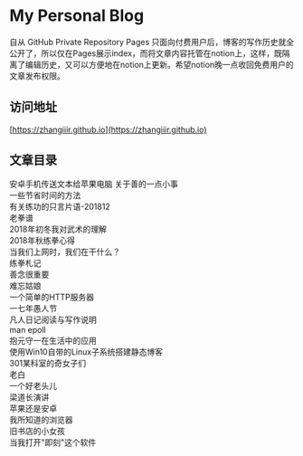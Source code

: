 # My Personal Blog
自从 GitHub Private Repository Pages 只面向付费用户后，博客的写作历史就全公开了，所以仅在Pages展示index，而将文章内容托管在notion上，这样，既隔离了编辑历史，又可以方便地在notion上更新。希望notion晚一点收回免费用户的文章发布权限。
## 访问地址
[https://zhangiiir.github.io](https://zhangiiir.github.io)
## 文章目录
安卓手机传送文本给苹果电脑
关于善的一点小事  
一些节省时间的方法  
有关练功的只言片语-201812  
老拳谱  
2018年初冬我对武术的理解  
2018年秋练拳心得  
当我们上网时，我们在干什么？  
练拳札记  
善念很重要  
难忘姑娘  
一个简单的HTTP服务器  
一七年愚人节  
凡人日记阅读与写作说明  
man epoll  
抱元守一在生活中的应用  
使用Win10自带的Linux子系统搭建静态博客  
301某科室的奇女子们  
老白  
一个好老头儿  
梁道长演讲  
苹果还是安卓  
我所知道的浏览器  
旧书店的小女孩  
当我打开"即刻"这个软件  
